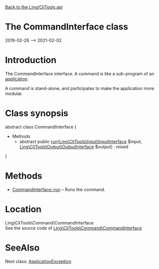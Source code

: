 [Back to the Ling/CliTools api](https://github.com/lingtalfi/CliTools/blob/master/doc/api/Ling/CliTools.md)



The CommandInterface class
================
2019-02-26 --> 2021-02-02






Introduction
============

The CommandInterface interface.
A command is like a sub-program of an [application](https://github.com/lingtalfi/CliTools/blob/master/doc/api/Ling/CliTools/Program/Application.md).

A command is stand-alone, and participates to make the application more modular.



Class synopsis
==============


abstract class <span class="pl-k">CommandInterface</span>  {

- Methods
    - abstract public [run](https://github.com/lingtalfi/CliTools/blob/master/doc/api/Ling/CliTools/Command/CommandInterface/run.md)([Ling\CliTools\Input\InputInterface](https://github.com/lingtalfi/CliTools/blob/master/doc/api/Ling/CliTools/Input/InputInterface.md) $input, [Ling\CliTools\Output\OutputInterface](https://github.com/lingtalfi/CliTools/blob/master/doc/api/Ling/CliTools/Output/OutputInterface.md) $output) : mixed

}






Methods
==============

- [CommandInterface::run](https://github.com/lingtalfi/CliTools/blob/master/doc/api/Ling/CliTools/Command/CommandInterface/run.md) &ndash; Runs the command.





Location
=============
Ling\CliTools\Command\CommandInterface<br>
See the source code of [Ling\CliTools\Command\CommandInterface](https://github.com/lingtalfi/CliTools/blob/master/Command/CommandInterface.php)



SeeAlso
==============
Next class: [ApplicationException](https://github.com/lingtalfi/CliTools/blob/master/doc/api/Ling/CliTools/Exception/ApplicationException.md)<br>
